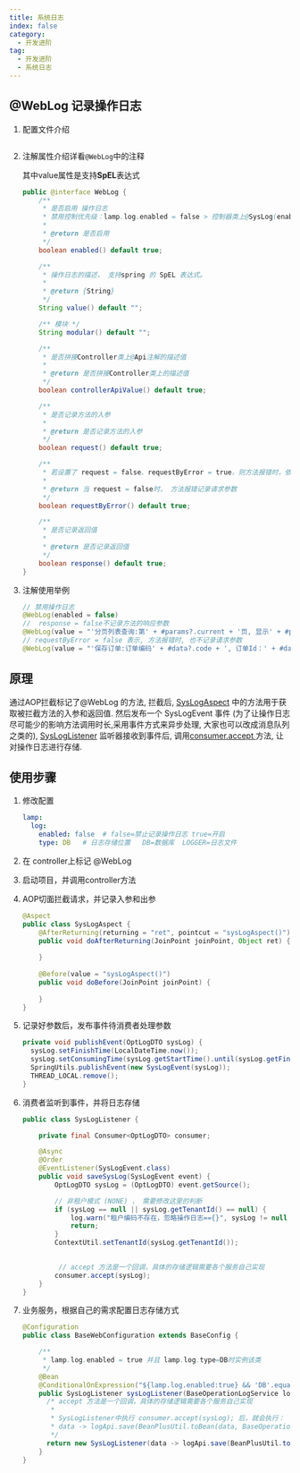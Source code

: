 ```yaml
---
title: 系统日志
index: false
category:
  - 开发进阶
tag:
  - 开发进阶
  - 系统日志
---
```


## @WebLog 记录操作日志
1. 配置文件介绍

   ```yaml
   
   ```

2. 注解属性介绍详看`@WebLog`中的注释

   其中value属性是支持**SpEL**表达式

   ```java
   public @interface WebLog {
       /**
        * 是否启用 操作日志
        * 禁用控制优先级：lamp.log.enabled = false > 控制器类上@SysLog(enabled = false) > 控制器方法上@SysLog(enabled = false)
        *
        * @return 是否启用
        */
       boolean enabled() default true;
   
       /**
        * 操作日志的描述， 支持spring 的 SpEL 表达式。
        *
        * @return {String}
        */
       String value() default "";
   
       /** 模块 */
       String modular() default "";
   
       /**
        * 是否拼接Controller类上@Api注解的描述值
        *
        * @return 是否拼接Controller类上的描述值
        */
       boolean controllerApiValue() default true;
   
       /**
        * 是否记录方法的入参
        *
        * @return 是否记录方法的入参
        */
       boolean request() default true;
   
       /**
        * 若设置了 request = false、requestByError = true，则方法报错时，依然记录请求的入参
        *
        * @return 当 request = false时， 方法报错记录请求参数
        */
       boolean requestByError() default true;
   
       /**
        * 是否记录返回值
        *
        * @return 是否记录返回值
        */
       boolean response() default true;
   }
   ```

3. 注解使用举例

   ```java
   // 禁用操作日志
   @WebLog(enabled = false)
   //  response = false不记录方法的响应参数
   @WebLog(value = "'分页列表查询:第' + #params?.current + '页, 显示' + #params?.size + '行'", response = false)
   // requestByError = false 表示, 方法报错时, 也不记录请求参数
   @WebLog(value = "'保存订单:订单编码' + #data?.code + ', 订单Id：' + #data?.name", request = false, requestByError = false)
   ```

   



## 原理
通过AOP拦截标记了@WebLog 的方法,  拦截后, [SysLogAspect](https://gitee.com/zuihou111/lamp-util/blob/master/lamp-log-starter/src/main/java/top/tangyh/basic/log/aspect/SysLogAspect.java) 中的方法用于获取被拦截方法的入参和返回值. 然后发布一个 SysLogEvent 事件 (为了让操作日志尽可能少的影响方法调用时长,采用事件方式来异步处理, 大家也可以改成消息队列之类的), [SysLogListener](https://gitee.com/zuihou111/lamp-util/blob/master/lamp-log-starter/src/main/java/top/tangyh/basic/log/event/SysLogListener.java) 监听器接收到事件后, 调用[consumer.accept ](https://gitee.com/dromara/lamp-cloud/blob/master/lamp-authority/lamp-authority-server/src/main/java/top/tangyh/lamp/authority/config/AuthorityWebConfiguration.java) 方法, 让对操作日志进行存储.



## 使用步骤

1. 修改配置

   ```yaml
   lamp:
     log:
       enabled: false  # false=禁止记录操作日志 true=开启
       type: DB   # 日志存储位置   DB=数据库  LOGGER=日志文件
   ```

2. 在 controller上标记 @WebLog

3. 启动项目，并调用controller方法

4. AOP切面拦截请求，并记录入参和出参

   ```java
   @Aspect
   public class SysLogAspect {
       @AfterReturning(returning = "ret", pointcut = "sysLogAspect()")
       public void doAfterReturning(JoinPoint joinPoint, Object ret) {
         
       }
     
       @Before(value = "sysLogAspect()")
       public void doBefore(JoinPoint joinPoint) {
         
       }
   }
   ```

   

5. 记录好参数后，发布事件待消费者处理参数

   ```java
   private void publishEvent(OptLogDTO sysLog) {
     sysLog.setFinishTime(LocalDateTime.now());
     sysLog.setConsumingTime(sysLog.getStartTime().until(sysLog.getFinishTime(), ChronoUnit.MILLIS));
     SpringUtils.publishEvent(new SysLogEvent(sysLog));
     THREAD_LOCAL.remove();
   }
   ```

6. 消费者监听到事件，并将日志存储

   ```java
   public class SysLogListener {
   
       private final Consumer<OptLogDTO> consumer;
   
       @Async
       @Order
       @EventListener(SysLogEvent.class)
       public void saveSysLog(SysLogEvent event) {
           OptLogDTO sysLog = (OptLogDTO) event.getSource();
   
           // 非租户模式 (NONE) ， 需要修改这里的判断
           if (sysLog == null || sysLog.getTenantId() == null) {
               log.warn("租户编码不存在，忽略操作日志=={}", sysLog != null ? sysLog.getRequestUri() : "");
               return;
           }
           ContextUtil.setTenantId(sysLog.getTenantId());
   
         
         	// accept 方法是一个回调，具体的存储逻辑需要各个服务自己实现
           consumer.accept(sysLog);
       }
   }
   ```

7. 业务服务，根据自己的需求配置日志存储方式

   ```java
   @Configuration
   public class BaseWebConfiguration extends BaseConfig {
   
       /**
        * lamp.log.enabled = true 并且 lamp.log.type=DB时实例该类
        */
       @Bean
       @ConditionalOnExpression("${lamp.log.enabled:true} && 'DB'.equals('${lamp.log.type:LOGGER}')")
       public SysLogListener sysLogListener(BaseOperationLogService logApi) {
         /* accept 方法是一个回调，具体的存储逻辑需要各个服务自己实现
          *
          * SysLogListener中执行 consumer.accept(sysLog); 后，就会执行：
          * data -> logApi.save(BeanPlusUtil.toBean(data, BaseOperationLogSaveVO.class))
          */
         return new SysLogListener(data -> logApi.save(BeanPlusUtil.toBean(data, BaseOperationLogSaveVO.class)));
       }
   }
   
   ```
